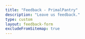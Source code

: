 ```yaml
---
title: "Feedback - PrimalPantry"
description: "Leave us feedback."
type: custom
layout: feedback-form
excludeFromSitemap: true
---
```

